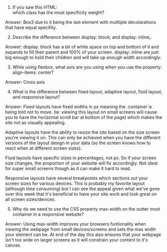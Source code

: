 1) If you saw this HTML: <div class="box box1 box2 box3"></div> which class has the most specificity weight?

Answer: Box3 due to it being the last element with multilple decolarations that have equal specifity.  


2) Describe the difference between display: block; and display: inline;.

Answer: display: block has a bit of white space on top and bottom of it and expands to fill their parent and 100% of your screen. display: inline are just big enough to hold their children and will take up enough width accordingly. 

3) While using flexbox, what axis are you using when you use the property: align-items: center?

Answer: Cross axis


4) What is the difference between fixed layout, adaptive layout, fluid layout, and responsive layout?

Answer: 
Fixed layouts have fixed widths in px meaning the .container is being told not to move. (ie: viewing this layout on small screens will cause you to have the horizontal scroll bar at bottom of the page) which makes the site not as visually appealing. 

Adaptive layouts have the ability to resize the site based on the size screen you're viewing it on. This can only be achieved when you have the different versions of the layout design in your data (so the screen knows how to react when at different screen sizes).

Fluid layouts have specific sizes in percentages, not px. So if your screen size changes, the proportion of your website will fix accordingly. Not ideal for super small screens though as it can make it hard to read.

Responsive layouts have several breakpoints which sections out your screen sizes for various devices. This is probably my favorite layout (although time consuming) but I can see the appeal given what we've gone over this week that it's beneficial to have your site work and look great on all screen sizes/devices.


5) Why do we need to use the CSS property max-width on the outter most container in a responsive website?

Answer: Using max-width improves your browsers funtionality when viewing the webpage from small devices/screens and sets the max width your element can be. At end of the day this also ensures that your webpage isn't too wide on larger screens as it will constrain your content to it's canvas.